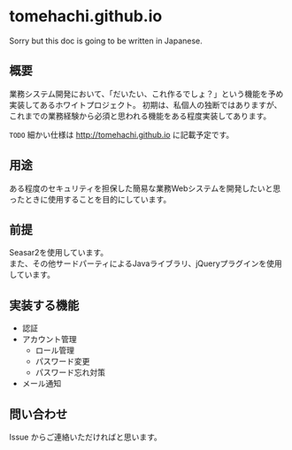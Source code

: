 # tomehachi.github.io

Sorry but this doc is going to be written in Japanese.

## 概要

業務システム開発において、「だいたい、これ作るでしょ？」という機能を予め実装してあるホワイトプロジェクト。
初期は、私個人の独断ではありますが、これまでの業務経験から必須と思われる機能をある程度実装してあります。

<code>TODO</code>
細かい仕様は http://tomehachi.github.io に記載予定です。

## 用途

ある程度のセキュリティを担保した簡易な業務Webシステムを開発したいと思ったときに使用することを目的にしています。

## 前提

Seasar2を使用しています。  
また、その他サードパーティによるJavaライブラリ、jQueryプラグインを使用しています。

## 実装する機能

- 認証
- アカウント管理
  - ロール管理
  - パスワード変更
  - パスワード忘れ対策
- メール通知

## 問い合わせ

Issue からご連絡いただければと思います。
